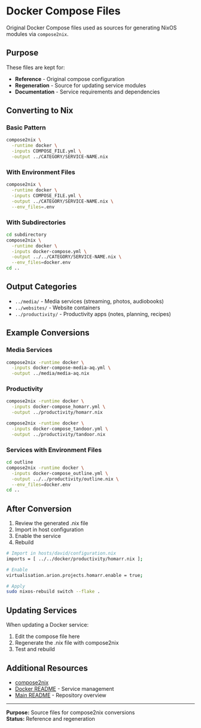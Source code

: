 # Docker Compose Files

Original Docker Compose files used as sources for generating NixOS modules via `compose2nix`.

## Purpose

These files are kept for:
- **Reference** - Original compose configuration
- **Regeneration** - Source for updating service modules
- **Documentation** - Service requirements and dependencies

## Converting to Nix

### Basic Pattern

```bash
compose2nix \
  -runtime docker \
  -inputs COMPOSE_FILE.yml \
  -output ../CATEGORY/SERVICE-NAME.nix
```

### With Environment Files

```bash
compose2nix \
  -runtime docker \
  -inputs COMPOSE_FILE.yml \
  -output ../CATEGORY/SERVICE-NAME.nix \
  --env_files=.env
```

### With Subdirectories

```bash
cd subdirectory
compose2nix \
  -runtime docker \
  -inputs docker-compose.yml \
  -output ../../CATEGORY/SERVICE-NAME.nix \
  --env_files=docker.env
cd ..
```

## Output Categories

- `../media/` - Media services (streaming, photos, audiobooks)
- `../websites/` - Website containers
- `../productivity/` - Productivity apps (notes, planning, recipes)

## Example Conversions

### Media Services

```bash
compose2nix -runtime docker \
  -inputs docker-compose-media-aq.yml \
  -output ../media/media-aq.nix
```

### Productivity

```bash
compose2nix -runtime docker \
  -inputs docker-compose_homarr.yml \
  -output ../productivity/homarr.nix

compose2nix -runtime docker \
  -inputs docker-compose_tandoor.yml \
  -output ../productivity/tandoor.nix
```

### Services with Environment Files

```bash
cd outline
compose2nix -runtime docker \
  -inputs docker-compose_outline.yml \
  -output ../../productivity/outline.nix \
  --env_files=docker.env
cd ..
```

## After Conversion

1. Review the generated .nix file
2. Import in host configuration
3. Enable the service
4. Rebuild

```bash
# Import in hosts/david/configuration.nix
imports = [ ../../docker/productivity/homarr.nix ];

# Enable
virtualisation.arion.projects.homarr.enable = true;

# Apply
sudo nixos-rebuild switch --flake .
```

## Updating Services

When updating a Docker service:

1. Edit the compose file here
2. Regenerate the .nix file with compose2nix
3. Test and rebuild

## Additional Resources

- [compose2nix](https://github.com/aksiksi/compose2nix)
- [Docker README](../README.md) - Service management
- [Main README](../../README.md) - Repository overview

---

**Purpose:** Source files for compose2nix conversions  
**Status:** Reference and regeneration
